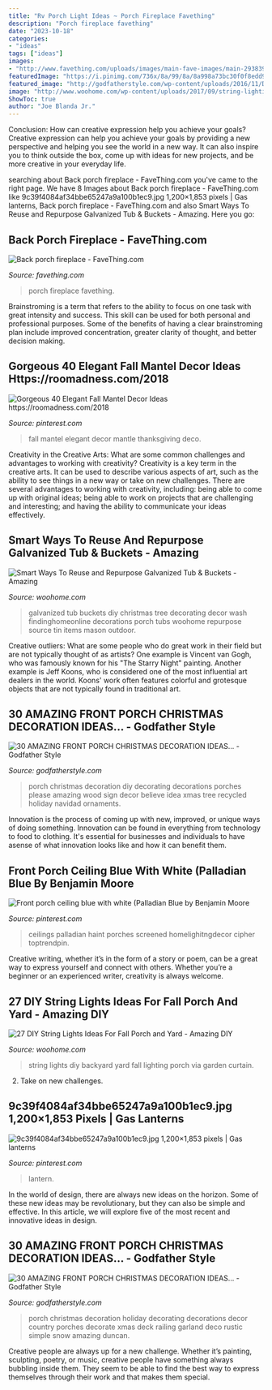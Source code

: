 ```yaml
---
title: "Rv Porch Light Ideas ~ Porch Fireplace Favething"
description: "Porch fireplace favething"
date: "2023-10-18"
categories:
- "ideas"
tags: ["ideas"]
images:
- "http://www.favething.com/uploads/images/main-fave-images/main-293839628cc125457699b1e519713e49a29e034e.jpg"
featuredImage: "https://i.pinimg.com/736x/8a/99/8a/8a998a73bc30f0f8edd9e0b48345adcc.jpg"
featured_image: "http://godfatherstyle.com/wp-content/uploads/2016/11/DIY-Christmas-Porch-Ideas-17.jpg"
image: "http://www.woohome.com/wp-content/uploads/2017/09/string-lighting-ideas-for-Fall-yard-and-garden-8.jpg"
ShowToc: true
author: "Joe Blanda Jr."
---
```



Conclusion: How can creative expression help you achieve your goals?
Creative expression can help you achieve your goals by providing a new perspective and helping you see the world in a new way. It can also inspire you to think outside the box, come up with ideas for new projects, and be more creative in your everyday life.

	

		
searching about Back porch fireplace - FaveThing.com you've came to the right page. We have 8 Images about Back porch fireplace - FaveThing.com like 9c39f4084af34bbe65247a9a100b1ec9.jpg 1,200×1,853 pixels | Gas lanterns, Back porch fireplace - FaveThing.com and also Smart Ways To Reuse and Repurpose Galvanized Tub &amp; Buckets - Amazing. Here you go:
		
    
## Back Porch Fireplace - FaveThing.com

<img loading=lazy src="http://www.favething.com/uploads/images/main-fave-images/main-293839628cc125457699b1e519713e49a29e034e.jpg" onerror="this.onerror=null;this.src='https://tse4.mm.bing.net/th?id=OIP.KUpkcfdwnCziAmHyMSgiwQHaEs&amp;pid=15.1';" alt="Back porch fireplace - FaveThing.com">

_Source: favething.com_

>porch fireplace favething. 

	

Brainstroming is a term that refers to the ability to focus on one task with great intensity and success. This skill can be used for both personal and professional purposes. Some of the benefits of having a clear brainstroming plan include improved concentration, greater clarity of thought, and better decision making.

    
## Gorgeous 40 Elegant Fall Mantel Decor Ideas Https://roomadness.com/2018

<img loading=lazy src="https://i.pinimg.com/736x/8a/99/8a/8a998a73bc30f0f8edd9e0b48345adcc.jpg" onerror="this.onerror=null;this.src='https://tse1.mm.bing.net/th?id=OIP.OQQP249lx0eoP2jdAjXXIgHaJ5&amp;pid=15.1';" alt="Gorgeous 40 Elegant Fall Mantel Decor Ideas https://roomadness.com/2018">

_Source: pinterest.com_

>fall mantel elegant decor mantle thanksgiving deco. 

	

Creativity in the Creative Arts: What are some common challenges and advantages to working with creativity?
Creativity is a key term in the creative arts. It can be used to describe various aspects of art, such as the ability to see things in a new way or take on new challenges. There are several advantages to working with creativity, including: being able to come up with original ideas; being able to work on projects that are challenging and interesting; and having the ability to communicate your ideas effectively.

    
## Smart Ways To Reuse And Repurpose Galvanized Tub &amp; Buckets - Amazing

<img loading=lazy src="http://www.woohome.com/wp-content/uploads/2015/10/Galvanized-Tub-Buckets-WooHome-27.jpg" onerror="this.onerror=null;this.src='https://tse4.mm.bing.net/th?id=OIP.HxJG2DzJX14zHABafVwd_gHaLH&amp;pid=15.1';" alt="Smart Ways To Reuse and Repurpose Galvanized Tub &amp; Buckets - Amazing">

_Source: woohome.com_

>galvanized tub buckets diy christmas tree decorating decor wash findinghomeonline decorations porch tubs woohome repurpose source tin items mason outdoor. 

	

Creative outliers: What are some people who do great work in their field but are not typically thought of as artists?
One example is Vincent van Gogh, who was famously known for his "The Starry Night" painting. Another example is Jeff Koons, who is considered one of the most influential art dealers in the world. Koons' work often features colorful and grotesque objects that are not typically found in traditional art.

    
## 30 AMAZING FRONT PORCH CHRISTMAS DECORATION IDEAS... - Godfather Style

<img loading=lazy src="http://godfatherstyle.com/wp-content/uploads/2016/11/DIY-Christmas-Porch-Ideas-17.jpg" onerror="this.onerror=null;this.src='https://tse3.mm.bing.net/th?id=OIP.e8hGeoNGeb5Rwik0gH1UoQHaNI&amp;pid=15.1';" alt="30 AMAZING FRONT PORCH CHRISTMAS DECORATION IDEAS... - Godfather Style">

_Source: godfatherstyle.com_

>porch christmas decoration diy decorating decorations porches please amazing wood sign decor believe idea xmas tree recycled holiday navidad ornaments. 

	

Innovation is the process of coming up with new, improved, or unique ways of doing something. Innovation can be found in everything from technology to food to clothing. It's essential for businesses and individuals to have asense of what innovation looks like and how it can benefit them.

    
## Front Porch Ceiling Blue With White (Palladian Blue By Benjamin Moore

<img loading=lazy src="https://i.pinimg.com/736x/c9/8d/d6/c98dd63af483f6a63da48f1a0d7c1c1f.jpg" onerror="this.onerror=null;this.src='https://tse4.mm.bing.net/th?id=OIP.8mcSRWvxziEbwAdDFSKufgHaJ4&amp;pid=15.1';" alt="Front porch ceiling blue with white (Palladian Blue by Benjamin Moore">

_Source: pinterest.com_

>ceilings palladian haint porches screened homelighitngdecor cipher toptrendpin. 

	

Creative writing, whether it’s in the form of a story or poem, can be a great way to express yourself and connect with others. Whether you’re a beginner or an experienced writer, creativity is always welcome.

    
## 27 DIY String Lights Ideas For Fall Porch And Yard - Amazing DIY

<img loading=lazy src="http://www.woohome.com/wp-content/uploads/2017/09/string-lighting-ideas-for-Fall-yard-and-garden-8.jpg" onerror="this.onerror=null;this.src='https://tse3.mm.bing.net/th?id=OIP.0_jCRU0ibROklFJNlPS21wHaLH&amp;pid=15.1';" alt="27 DIY String Lights Ideas For Fall Porch and Yard - Amazing DIY">

_Source: woohome.com_

>string lights diy backyard yard fall lighting porch via garden curtain. 

	

2. Take on new challenges.

    
## 9c39f4084af34bbe65247a9a100b1ec9.jpg 1,200×1,853 Pixels | Gas Lanterns

<img loading=lazy src="https://i.pinimg.com/736x/d0/26/ab/d026abf3c4a05fcb9a0b5972b45f2ce7--gas-lanterns-outdoor-lighting.jpg" onerror="this.onerror=null;this.src='https://tse4.mm.bing.net/th?id=OIP.Y_FzMDaNmnCrY0wBpN9WEQHaLb&amp;pid=15.1';" alt="9c39f4084af34bbe65247a9a100b1ec9.jpg 1,200×1,853 pixels | Gas lanterns">

_Source: pinterest.com_

>lantern. 

	

In the world of design, there are always new ideas on the horizon. Some of these new ideas may be revolutionary, but they can also be simple and effective. In this article, we will explore five of the most recent and innovative ideas in design.

    
## 30 AMAZING FRONT PORCH CHRISTMAS DECORATION IDEAS... - Godfather Style

<img loading=lazy src="http://godfatherstyle.com/wp-content/uploads/2016/11/Lakeitha-Duncan-Holiday-Style-Challenge-1.jpg" onerror="this.onerror=null;this.src='https://tse1.mm.bing.net/th?id=OIP.998zS3qsGlyyoEUe9aMi3gHaJ4&amp;pid=15.1';" alt="30 AMAZING FRONT PORCH CHRISTMAS DECORATION IDEAS... - Godfather Style">

_Source: godfatherstyle.com_

>porch christmas decoration holiday decorating decorations decor country porches decorate xmas deck railing garland deco rustic simple snow amazing duncan. 

	

Creative people are always up for a new challenge. Whether it’s painting, sculpting, poetry, or music, creative people have something always bubbling inside them. They seem to be able to find the best way to express themselves through their work and that makes them special.

